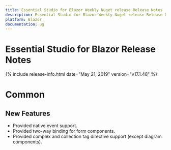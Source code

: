 ```yaml
---
title: Essential Studio for Blazor Weekly Nuget release Release Notes  
description: Essential Studio for Blazor Weekly Nuget release Release Notes  
platform: Blazor
documentation: ug
---
```


# Essential Studio for Blazor  Release Notes  

{% include release-info.html date="May 21, 2019"  version="v17.1.48" %} 

# Common

## New Features

- Provided native event support.
- Provided two-way binding for form components.
- Provided complex and collection tag directive support (except diagram components).
